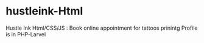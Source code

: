 # hustleink-Html
Hustle Ink Html/CSS/JS : Book online appointment for tattoos prinintg
Profile is in PHP-Larvel
